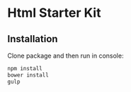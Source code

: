 # Html Starter Kit

## Installation
Clone package and then run in console:


```bash
npm install
bower install
gulp
```